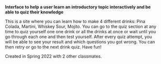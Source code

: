**Interface to help a user learn an introductory topic interactively and be able to quiz their knowledge**

This is a site where you can learn how to make 4 different drinks: Pina Colada, Martini, Whiskey Sour, Mojito. 
You can go to the quiz section at any time to quiz yourself one one drink or all the drinks at once or wait until you go through each one and then test yourself. 
After every quiz attempt, you will be able to see your result and which questions you got wrong. You can then retry or go to the next drink quiz. 
Have fun!

Created in Spring 2022 with 2 other classmates.
